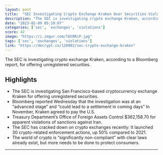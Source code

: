 ```yaml
---
layout: post
title:  "SEC Investigating Crypto Exchange Kraken Over Securities Violations"
description: "The SEC is investigating crypto exchange Kraken, according to a Bloomberg report, for offering unregistered securities."
date: "2023-02-09 05:10:07"
categories: ['sec', 'exchanges', 'violations']
score: 42
image: "https://i.imgur.com/lDtRRiP.jpg"
tags: ['sec', 'exchanges', 'violations']
link: "https://decrypt.co/120902/sec-crypto-exchange-kraken"
---
```


The SEC is investigating crypto exchange Kraken, according to a Bloomberg report, for offering unregistered securities.

## Highlights

- The SEC is investigating San Francisco-based cryptocurrency exchange Kraken for offering unregistered securities.
- Bloomberg reported Wednesday that the investigation was at an “advanced stage” and “could lead to a settlement in coming days” In November, Kraken agreed to pay the U.S.
- Treasury Department’s Office of Foreign Assets Control $362,158.70 for apparent violations of sanctions against Iran.
- The SEC has cracked down on crypto exchanges recently: It launched 30 crypto-related enforcement actions, up 50% compared to 2021.
- The world of crypto is “significantly non-compliant” with clear laws already exist, but more needs to be done to protect consumers.

---
